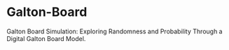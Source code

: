 # Galton-Board
Galton Board Simulation: Exploring Randomness and Probability Through a Digital Galton Board Model.
